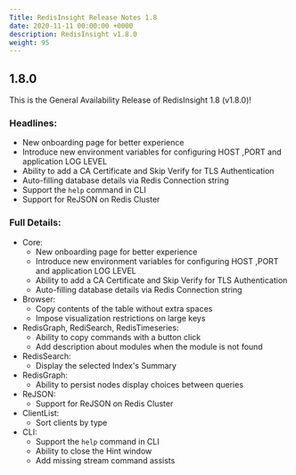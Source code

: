 ```yaml
---
Title: RedisInsight Release Notes 1.8
date: 2020-11-11 00:00:00 +0000
description: RedisInsight v1.8.0
weight: 95
---
```


## 1.8.0

This is the General Availability Release of RedisInsight 1.8 (v1.8.0)!

### Headlines:
- New onboarding page for better experience
- Introduce new environment variables for configuring HOST ,PORT and application LOG LEVEL
- Ability to add a CA Certificate and Skip Verify for TLS Authentication
- Auto-filling database details via Redis Connection string
- Support the `help` command in CLI
- Support for ReJSON on Redis Cluster

### Full Details:
  - Core:
    - New onboarding page for better experience
    - Introduce new environment variables for configuring HOST ,PORT and application LOG LEVEL
    - Ability to add a CA Certificate and Skip Verify for TLS Authentication
    - Auto-filling database details via Redis Connection string
  - Browser:
    - Copy contents of the table without extra spaces
    - Impose visualization restrictions on large keys
  - RedisGraph, RediSearch, RedisTimeseries:
    - Ability to copy commands with a button click
    - Add description about modules when the module is not found
  - RedisSearch:
    - Display the selected Index's Summary
  - RedisGraph:
    - Ability to persist nodes display choices between queries
  - ReJSON:
    - Support for ReJSON on Redis Cluster
  - ClientList:
    - Sort clients by type
  - CLI:
    - Support the `help` command in CLI
    - Ability to close the Hint window
    - Add missing stream command assists
